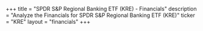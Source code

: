 +++
title = "SPDR S&P Regional Banking ETF (KRE) - Financials"
description = "Analyze the Financials for SPDR S&P Regional Banking ETF (KRE)"
ticker = "KRE"
layout = "financials"
+++


